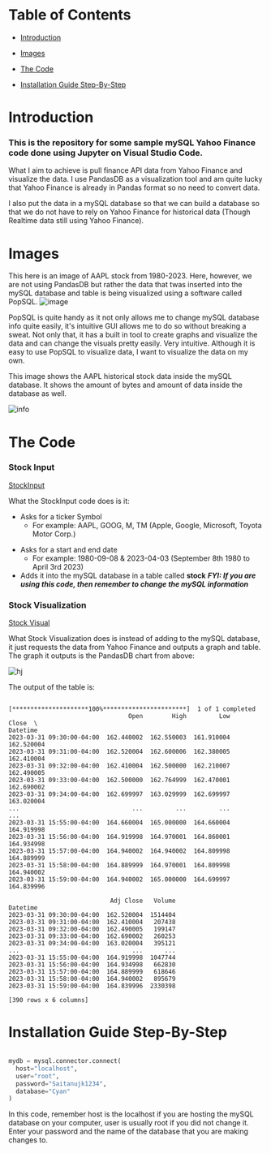 # Table of Contents


* [Introduction](https://github.com/CyanCheetah/Cyan-mySQL-Stocks-Code/blob/main/README.md#introduction)

* [Images](https://github.com/CyanCheetah/Cyan-mySQL-Stocks-Code/blob/main/README.md#images)

* [The Code](https://github.com/CyanCheetah/Cyan-mySQL-Stocks-Code/blob/main/README.md#the-code)

* [Installation Guide Step-By-Step](https://github.com/CyanCheetah/Cyan-mySQL-Stocks-Code/blob/main/README.md#installation-guide-step-by-step)


# Introduction

### This is the repository for some sample mySQL Yahoo Finance code done using Jupyter on Visual Studio Code. 

What I aim to achieve is pull finance API data from Yahoo Finance and visualize the data. I use PandasDB as a visualization tool and am quite lucky that Yahoo Finance is already in Pandas format so no need to convert data. 

I also put the data in a mySQL database so that we can build a database so that we do not have to rely on Yahoo Finance for historical data (Though Realtime data still using Yahoo Finance).

# Images

This here is an image of AAPL stock from 1980-2023. Here, however, we are not using PandasDB but rather the data that twas inserted into the mySQL database and table is being visualized using a software called PopSQL. 
![image](https://user-images.githubusercontent.com/91763642/229315342-aa08b438-8294-4a0b-b912-09e0f8444397.png)

PopSQL is quite handy as it not only allows me to change mySQL database info quite easily, it's intuitive GUI allows me to do so without breaking a sweat. Not only that, it has a built in tool to create graphs and visualize the data and can change the visuals pretty easily. Very intuitive. Although it is easy to use PopSQL to visualize data, I want to visualize the data on my own. 


This image shows the AAPL historical stock data inside the mySQL database. It shows the amount of bytes and amount of data inside the database as well.

![info](https://user-images.githubusercontent.com/91763642/229315896-b0a52fa1-3aee-4625-8e26-972a7b5e183c.png)


# The Code

### Stock Input

[StockInput](https://github.com/CyanCheetah/Cyan-mySQL-Stocks-Code/blob/main/StockInput.ipynb)

What the StockInput code does is it:
- Asks for a ticker Symbol
  + For example: AAPL, GOOG, M, TM (Apple, Google, Microsoft, Toyota Motor Corp.)
+ Asks for a start and end date
  + For example: 1980-09-08 & 2023-04-03 (September 8th 1980 to April 3rd 2023)
+ Adds it into the mySQL database in a table called **stock**
***FYI: If you are using this code, then remember to change the mySQL information***

### Stock Visualization

[Stock Visual](https://github.com/CyanCheetah/Cyan-mySQL-Stocks-Code/blob/main/Visual2)

What Stock Visualization does is instead of adding to the mySQL database, it just requests the data from Yahoo Finance and outputs a graph and table. The graph it outputs is the PandasDB chart from above:

![hj](https://user-images.githubusercontent.com/91763642/229375243-851005c2-94fb-4e4f-b057-688c0c1d84ec.png)

The output of the table is:

```

[*********************100%***********************]  1 of 1 completed
                                 Open        High         Low       Close  \
Datetime                                                                    
2023-03-31 09:30:00-04:00  162.440002  162.550003  161.910004  162.520004   
2023-03-31 09:31:00-04:00  162.520004  162.600006  162.380005  162.410004   
2023-03-31 09:32:00-04:00  162.410004  162.500000  162.210007  162.490005   
2023-03-31 09:33:00-04:00  162.500000  162.764999  162.470001  162.690002   
2023-03-31 09:34:00-04:00  162.699997  163.029999  162.699997  163.020004   
...                               ...         ...         ...         ...   
2023-03-31 15:55:00-04:00  164.660004  165.000000  164.660004  164.919998   
2023-03-31 15:56:00-04:00  164.919998  164.970001  164.860001  164.934998   
2023-03-31 15:57:00-04:00  164.940002  164.940002  164.809998  164.889999   
2023-03-31 15:58:00-04:00  164.889999  164.970001  164.809998  164.940002   
2023-03-31 15:59:00-04:00  164.940002  165.000000  164.699997  164.839996   

                            Adj Close   Volume  
Datetime                                        
2023-03-31 09:30:00-04:00  162.520004  1514404  
2023-03-31 09:31:00-04:00  162.410004   207438  
2023-03-31 09:32:00-04:00  162.490005   199147  
2023-03-31 09:33:00-04:00  162.690002   260253  
2023-03-31 09:34:00-04:00  163.020004   395121  
...                               ...      ...  
2023-03-31 15:55:00-04:00  164.919998  1047744  
2023-03-31 15:56:00-04:00  164.934998   662830  
2023-03-31 15:57:00-04:00  164.889999   618646  
2023-03-31 15:58:00-04:00  164.940002   895679  
2023-03-31 15:59:00-04:00  164.839996  2330398  

[390 rows x 6 columns]

```

# Installation Guide Step-By-Step


```python

mydb = mysql.connector.connect(
  host="localhost",
  user="root",
  password="Saitanujk1234",
  database="Cyan"
)

```

In this code, remember host is the localhost if you are hosting the mySQL database on your computer, user is usually root if you did not change it. Enter your password and the name of the database that you are making changes to.


